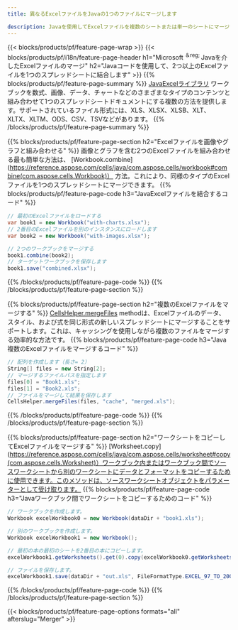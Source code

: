 ```yaml
---
title: 異なるExcelファイルをJavaの1つのファイルにマージします

description: Javaを使用してExcelファイルを複数のシートまたは単一のシートにマージします。 ExcelドキュメントをPDF、画像、HTMLにマージ、結合、または連結します。
---
```

{{< blocks/products/pf/feature-page-wrap >}}
{{< blocks/products/pf/i18n/feature-page-header h1="Microsoft <sup>＆reg; </sup>Javaを介したExcelファイルのマージ" h2="Javaコードを使用して、2つ以上のExcelファイルを1つのスプレッドシートに結合します" >}}
{{% blocks/products/pf/feature-page-summary %}}
[JavaExcelライブラリ](/cells/java/) ワークブックを数式、画像、データ、チャートなどのさまざまなタイプのコンテンツと組み合わせて1つのスプレッドシートドキュメントにする複数の方法を提供します。サポートされているファイル形式には、XLS、XLSX、XLSB、XLT、XLTX、XLTM、ODS、CSV、TSVなどがあります。
{{% /blocks/products/pf/feature-page-summary %}}

{{% blocks/products/pf/feature-page-section h2="Excelファイルを画像やグラフと組み合わせる" %}}
画像とグラフを含む2つのExcelファイルを組み合わせる最も簡単な方法は、 [Workbook.combine](https://reference.aspose.com/cells/java/com.aspose.cells/workbook#combine(com.aspose.cells.Workbook)） 方法。これにより、同様のタイプのExcelファイルを1つのスプレッドシートにマージできます。
{{% blocks/products/pf/feature-page-code h3="JavaExcelファイルを結合するコード" %}}

```cs
// 最初のExcelファイルをロードする
var book1 = new Workbook("with-charts.xlsx");
// 2番目のExcelファイルを別のインスタンスにロードします
var book2 = new Workbook("with-images.xlsx");

// 2つのワークブックをマージする
book1.combine(book2);
// ターゲットワークブックを保存します 
book1.save("combined.xlsx");

```
{{% /blocks/products/pf/feature-page-code %}}
{{% /blocks/products/pf/feature-page-section %}}

{{% blocks/products/pf/feature-page-section h2="複数のExcelファイルをマージする" %}}
[CellsHelper.mergeFiles](https://reference.aspose.com/cells/java/com.aspose.cells/cellshelper#mergeFiles) methodは、Excelファイルのデータ、スタイル、および式を同じ形式の新しいスプレッドシートにマージすることをサポートします。これは、キャッシングを使用しながら複数のファイルをマージする効率的な方法です。 
{{% blocks/products/pf/feature-page-code h3="Java複数のExcelファイルをマージするコード" %}}

```cs
// 配列を作成します（長さ= 2）
String[] files = new String[2];
// マージするファイルパスを指定します
files[0] = "Book1.xls";
files[1] = "Book2.xls";
// ファイルをマージして結果を保存します
CellsHelper.mergeFiles(files, "cache", "merged.xls");


```
{{% /blocks/products/pf/feature-page-code %}}
{{% /blocks/products/pf/feature-page-section %}}

{{% blocks/products/pf/feature-page-section h2="ワークシートをコピーしてExcelファイルをマージする" %}}
[Worksheet.copy](https://reference.aspose.com/cells/java/com.aspose.cells/worksheet#copy(com.aspose.cells.Worksheet)）ワークブック内またはワークブック間でソースワークシートから別のワークシートにデータとフォーマットをコピーするために使用できます。このメソッドは、ソースワークシートオブジェクトをパラメーターとして受け取ります。
{{% blocks/products/pf/feature-page-code h3="Javaワークブック間でワークシートをコピーするためのコード" %}}

```cs
// ワークブックを作成します。
Workbook excelWorkbook0 = new Workbook(dataDir + "book1.xls");

// 別のワークブックを作成します。
Workbook excelWorkbook1 = new Workbook();

// 最初の本の最初のシートを2番目の本にコピーします。
excelWorkbook1.getWorksheets().get(0).copy(excelWorkbook0.getWorksheets().get(0));

// ファイルを保存します。
excelWorkbook1.save(dataDir + "out.xls", FileFormatType.EXCEL_97_TO_2003);

```
{{% /blocks/products/pf/feature-page-code %}}
{{% /blocks/products/pf/feature-page-section %}}

{{< blocks/products/pf/feature-page-options formats="all" afterslug="Merger" >}}
